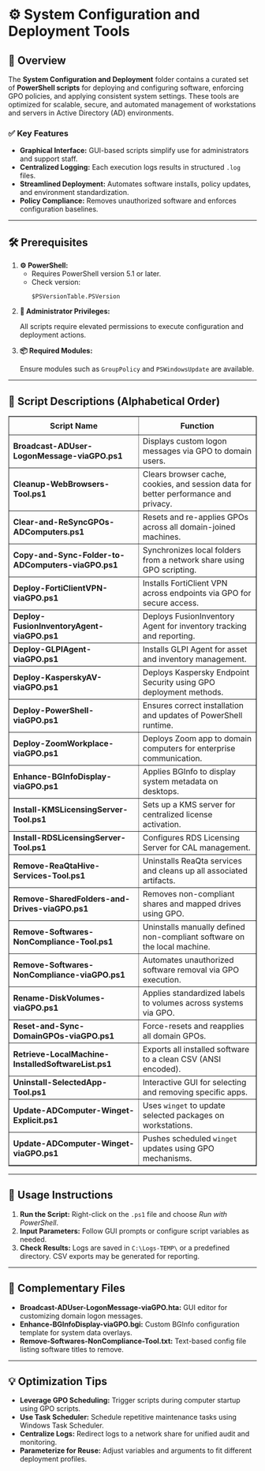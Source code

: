 <div>
  <h1>⚙️ System Configuration and Deployment Tools</h1>

  <h2>📝 Overview</h2>
  <p>
    The <strong>System Configuration and Deployment</strong> folder contains a curated set of 
    <strong>PowerShell scripts</strong> for deploying and configuring software, enforcing GPO policies, and applying consistent system settings. 
    These tools are optimized for scalable, secure, and automated management of workstations and servers in Active Directory (AD) environments.
  </p>

  <h3>✅ Key Features</h3>
  <ul>
    <li><strong>Graphical Interface:</strong> GUI-based scripts simplify use for administrators and support staff.</li>
    <li><strong>Centralized Logging:</strong> Each execution logs results in structured <code>.log</code> files.</li>
    <li><strong>Streamlined Deployment:</strong> Automates software installs, policy updates, and environment standardization.</li>
    <li><strong>Policy Compliance:</strong> Removes unauthorized software and enforces configuration baselines.</li>
  </ul>

  <hr />

  <h2>🛠️ Prerequisites</h2>
  <ol>
    <li>
      <strong>⚙️ PowerShell:</strong>
      <ul>
        <li>Requires PowerShell version 5.1 or later.</li>
        <li>Check version:
          <pre><code>$PSVersionTable.PSVersion</code></pre>
        </li>
      </ul>
    </li>
    <li>
      <strong>🔑 Administrator Privileges:</strong>
      <p>All scripts require elevated permissions to execute configuration and deployment actions.</p>
    </li>
    <li>
      <strong>📦 Required Modules:</strong>
      <p>Ensure modules such as <code>GroupPolicy</code> and <code>PSWindowsUpdate</code> are available.</p>
    </li>
  </ol>

  <hr />

  <h2>📜 Script Descriptions (Alphabetical Order)</h2>
  <table border="1" style="border-collapse: collapse; width: 100%;">
    <thead>
      <tr>
        <th style="padding: 8px;">Script Name</th>
        <th style="padding: 8px;">Function</th>
      </tr>
    </thead>
    <tbody>
      <tr><td><strong>Broadcast-ADUser-LogonMessage-viaGPO.ps1</strong></td><td>Displays custom logon messages via GPO to domain users.</td></tr>
      <tr><td><strong>Cleanup-WebBrowsers-Tool.ps1</strong></td><td>Clears browser cache, cookies, and session data for better performance and privacy.</td></tr>
      <tr><td><strong>Clear-and-ReSyncGPOs-ADComputers.ps1</strong></td><td>Resets and re-applies GPOs across all domain-joined machines.</td></tr>
      <tr><td><strong>Copy-and-Sync-Folder-to-ADComputers-viaGPO.ps1</strong></td><td>Synchronizes local folders from a network share using GPO scripting.</td></tr>
      <tr><td><strong>Deploy-FortiClientVPN-viaGPO.ps1</strong></td><td>Installs FortiClient VPN across endpoints via GPO for secure access.</td></tr>
      <tr><td><strong>Deploy-FusionInventoryAgent-viaGPO.ps1</strong></td><td>Deploys FusionInventory Agent for inventory tracking and reporting.</td></tr>
      <tr><td><strong>Deploy-GLPIAgent-viaGPO.ps1</strong></td><td>Installs GLPI Agent for asset and inventory management.</td></tr>
      <tr><td><strong>Deploy-KasperskyAV-viaGPO.ps1</strong></td><td>Deploys Kaspersky Endpoint Security using GPO deployment methods.</td></tr>
      <tr><td><strong>Deploy-PowerShell-viaGPO.ps1</strong></td><td>Ensures correct installation and updates of PowerShell runtime.</td></tr>
      <tr><td><strong>Deploy-ZoomWorkplace-viaGPO.ps1</strong></td><td>Deploys Zoom app to domain computers for enterprise communication.</td></tr>
      <tr><td><strong>Enhance-BGInfoDisplay-viaGPO.ps1</strong></td><td>Applies BGInfo to display system metadata on desktops.</td></tr>
      <tr><td><strong>Install-KMSLicensingServer-Tool.ps1</strong></td><td>Sets up a KMS server for centralized license activation.</td></tr>
      <tr><td><strong>Install-RDSLicensingServer-Tool.ps1</strong></td><td>Configures RDS Licensing Server for CAL management.</td></tr>
      <tr><td><strong>Remove-ReaQtaHive-Services-Tool.ps1</strong></td><td>Uninstalls ReaQta services and cleans up all associated artifacts.</td></tr>
      <tr><td><strong>Remove-SharedFolders-and-Drives-viaGPO.ps1</strong></td><td>Removes non-compliant shares and mapped drives using GPO.</td></tr>
      <tr><td><strong>Remove-Softwares-NonCompliance-Tool.ps1</strong></td><td>Uninstalls manually defined non-compliant software on the local machine.</td></tr>
      <tr><td><strong>Remove-Softwares-NonCompliance-viaGPO.ps1</strong></td><td>Automates unauthorized software removal via GPO execution.</td></tr>
      <tr><td><strong>Rename-DiskVolumes-viaGPO.ps1</strong></td><td>Applies standardized labels to volumes across systems via GPO.</td></tr>
      <tr><td><strong>Reset-and-Sync-DomainGPOs-viaGPO.ps1</strong></td><td>Force-resets and reapplies all domain GPOs.</td></tr>
      <tr><td><strong>Retrieve-LocalMachine-InstalledSoftwareList.ps1</strong></td><td>Exports all installed software to a clean CSV (ANSI encoded).</td></tr>
      <tr><td><strong>Uninstall-SelectedApp-Tool.ps1</strong></td><td>Interactive GUI for selecting and removing specific apps.</td></tr>
      <tr><td><strong>Update-ADComputer-Winget-Explicit.ps1</strong></td><td>Uses <code>winget</code> to update selected packages on workstations.</td></tr>
      <tr><td><strong>Update-ADComputer-Winget-viaGPO.ps1</strong></td><td>Pushes scheduled <code>winget</code> updates using GPO mechanisms.</td></tr>
    </tbody>
  </table>

  <hr />

  <h2>🚀 Usage Instructions</h2>
  <ol>
    <li><strong>Run the Script:</strong> Right-click on the <code>.ps1</code> file and choose <em>Run with PowerShell</em>.</li>
    <li><strong>Input Parameters:</strong> Follow GUI prompts or configure script variables as needed.</li>
    <li><strong>Check Results:</strong> Logs are saved in <code>C:\Logs-TEMP\</code> or a predefined directory. CSV exports may be generated for reporting.</li>
  </ol>

  <hr />

  <h2>📁 Complementary Files</h2>
  <ul>
    <li><strong>Broadcast-ADUser-LogonMessage-viaGPO.hta:</strong> GUI editor for customizing domain logon messages.</li>
    <li><strong>Enhance-BGInfoDisplay-viaGPO.bgi:</strong> Custom BGInfo configuration template for system data overlays.</li>
    <li><strong>Remove-Softwares-NonCompliance-Tool.txt:</strong> Text-based config file listing software titles to remove.</li>
  </ul>

  <hr />

  <h2>💡 Optimization Tips</h2>
  <ul>
    <li><strong>Leverage GPO Scheduling:</strong> Trigger scripts during computer startup using GPO scripts.</li>
    <li><strong>Use Task Scheduler:</strong> Schedule repetitive maintenance tasks using Windows Task Scheduler.</li>
    <li><strong>Centralize Logs:</strong> Redirect logs to a network share for unified audit and monitoring.</li>
    <li><strong>Parameterize for Reuse:</strong> Adjust variables and arguments to fit different deployment profiles.</li>
  </ul>
</div>
